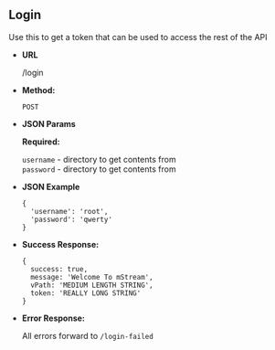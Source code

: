 **Login**
----
  Use this to get a token that can be used to access the rest of the API

* **URL**

  /login

* **Method:**

  `POST`

*  **JSON Params**

   **Required:**

   `username` - directory to get contents from<br />
   `password` - directory to get contents from

* **JSON Example**

  ```
  {
    'username': 'root',
    'password': 'qwerty'
  }
  ```

* **Success Response:**

  ```
  {
    success: true,
    message: 'Welcome To mStream',
    vPath: 'MEDIUM LENGTH STRING',
    token: 'REALLY LONG STRING'
  }
  ```

* **Error Response:**

  All errors forward to `/login-failed`
